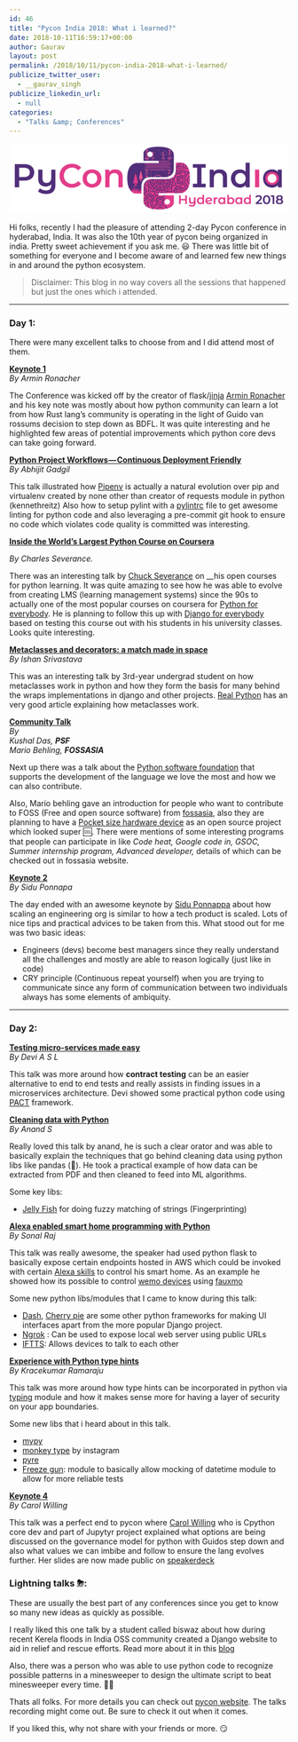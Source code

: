 ```yaml
---
id: 46
title: "Pycon India 2018: What i learned?"
date: 2018-10-11T16:59:17+00:00
author: Gaurav
layout: post
permalink: /2018/10/11/pycon-india-2018-what-i-learned/
publicize_twitter_user:
  - __gaurav_singh
publicize_linkedin_url:
  - null
categories:
  - "Talks &amp; Conferences"
---
```


![Pycon india website](/assets/images/wp-content/uploads/2018/10/24e58-0qa2jeiwzh_ivzp25.png)

Hi folks, recently I had the pleasure of attending 2-day Pycon conference in hyderabad, India. It
was also the 10th year of pycon being organized in india. Pretty sweet achievement if you ask me. 😃
There was little bit of something for everyone and I become aware of and learned few new things in
and around the python ecosystem.

> Disclaimer: This blog in no way covers all the sessions that happened but just the ones which i
> attended.

---

### Day 1:

There were many excellent talks to choose from and I did attend most of them.

<a href="https://in.pycon.org/2018/#" title="Keynote 1" target="_blank"><strong>Keynote
1</strong></a>  
_By Armin Ronacher_

The Conference was kicked off by the creator of
flask/<a href="http://lucumr.pocoo.org/" target="_blank">jinja</a>
<a href="https://medium.com/u/d38a80b1d039" target="_blank">Armin Ronacher</a> and his key note was
mostly about how python community can learn a lot from how Rust lang’s community is operating in the
light of Guido van rossums decision to step down as BDFL. It was quite interesting and he
highlighted few areas of potential improvements which python core devs can take going forward.

<a href="https://in.pycon.org/cfp/2018/proposals/python-project-workflows-continuous-deployment-friendly~bq8ya/" title="Python Project Workflows - Continuous Deployment Friendly" target="_blank"><strong>Python
Project Workflows — Continuous Deployment Friendly</strong></a>  
_By Abhijit Gadgil_

This talk illustrated how
<a href="https://pipenv.readthedocs.io/en/latest/" target="_blank">Pipenv</a> is actually a natural
evolution over pip and virtualenv created by none other than creator of requests module in python
(kennethreitz) Also how to setup pylint with a
<a href="https://github.com/PyCQA/pylint" target="_blank">pylintrc</a> file to get awesome linting
for python code and also leveraging a pre-commit git hook to ensure no code which violates code
quality is committed was interesting.

<a href="https://in.pycon.org/cfp/2018/proposals/inside-the-worlds-largest-python-course-on-coursera~bomYe/" title="Inside the World" target="_blank"><strong>Inside
the World’s Largest Python Course on Coursera</strong></a>

_By Charles Severance._

There was an interesting talk by <a href="https://medium.com/u/81da374cca2f" target="_blank">Chuck
Severance</a> on \_\_his open courses for python learning. It was quite amazing to see how he was
able to evolve from creating LMS (learning management systems) since the 90s to actually one of the
most popular courses on coursera for <a href="https://www.py4e.com/" target="_blank">Python for
everybody</a>. He is planning to follow this up with
<a href="https://www.dj4e.com/" target="_blank">Django for everybody</a> based on testing this
course out with his students in his university classes. Looks quite interesting.

<a href="https://in.pycon.org/cfp/2018/proposals/metaclasses-and-decorators-a-match-made-in-space~ervpe/" title="Metaclasses and decorators: a match made in space" target="_blank"><strong>Metaclasses
and decorators: a match made in space</strong></a>  
_By Ishan Srivastava_

This was an interesting talk by 3rd-year undergrad student on how metaclasses work in python and how
they form the basis for many behind the wraps implementations in django and other projects.
<a href="https://realpython.com/python-metaclasses/" target="_blank">Real Python</a> has an very
good article explaining how metaclasses work.

<a href="https://in.pycon.org/2018/#" title="Community Talk" target="_blank"><strong>Community
Talk</strong></a>  
_By&nbsp;  
Kushal Das,_ **_PSF_**_&nbsp;  
Mario Behling,_ **_FOSSASIA_**

Next up there was a talk about the <a href="https://www.python.org/psf/" target="_blank">Python
software foundation</a> that supports the development of the language we love the most and how we
can also contribute.

Also, Mario behling gave an introduction for people who want to contribute to FOSS (Free and open
source software) from <a href="https://fossasia.org/" target="_blank">fossasia,</a> also they are
planning to have a <a href="http://pslab.io/" target="_blank">Pocket size hardware device</a> as an
open source project which looked super 🆒. There were mentions of some interesting programs that
people can participate in like _Code heat, Google code in, GSOC, Summer internship program, Advanced
developer,_ details of which can be checked out in fossasia website.

<a href="https://in.pycon.org/2018/#" title="Keynote 2" target="_blank"><strong>Keynote
2</strong></a>  
_By Sidu Ponnapa_

The day ended with an awesome keynote by
<a href="https://medium.com/u/e2e244e6c6b3" target="_blank">Sidu Ponnappa</a> about how scaling an
engineering org is similar to how a tech product is scaled. Lots of nice tips and practical advices
to be taken from this. What stood out for me was two basic ideas:

- Engineers (devs) become best managers since they really understand all the challenges and mostly
  are able to reason logically (just like in code)
- CRY principle (Continuous repeat yourself) when you are trying to communicate since any form of
  communication between two individuals always has some elements of ambiquity.

---

### Day 2:

<a href="https://in.pycon.org/cfp/2018/proposals/testing-micro-services-made-easy~axm3b/" title="Testing micro-services made easy" target="_blank"><strong>Testing
micro-services made easy</strong></a>  
_By Devi A S L_

This talk was more around how **contract testing** can be an easier alternative to end to end tests
and really assists in finding issues in a microservices architecture. Devi showed some practical
python code using <a href="https://docs.pact.io/" target="_blank">PACT</a> framework.

<a href="https://in.pycon.org/cfp/2018/proposals/cleaning-data-with-python~azzma/" title="Cleaning data with Python" target="_blank"><strong>Cleaning
data with Python</strong></a>  
_By Anand S_

Really loved this talk by anand, he is such a clear orator and was able to basically explain the
techniques that go behind cleaning data using python libs like pandas (🐼). He took a practical
example of how data can be extracted from PDF and then cleaned to feed into ML algorithms.

Some key libs:

- <a href="https://github.com/jamesturk/jellyfish" target="_blank">Jelly Fish</a> for doing fuzzy
  matching of strings (Fingerprinting)

<a href="https://in.pycon.org/cfp/2018/proposals/alexa-enabled-smart-home-programming-with-python~dy5nd/" title="Alexa enabled smart home programming with Python" target="_blank"><strong>Alexa
enabled smart home programming with Python</strong></a>  
_By Sonal Raj_

This talk was really awesome, the speaker had used python flask to basically expose certain
endpoints hosted in AWS which could be invoked with certain
<a href="https://developer.amazon.com/alexa-skills-kit" target="_blank">Alexa skills</a> to control
his smart home. As an example he showed how its possible to control
<a href="https://www.belkin.com/us/Products/smarthome-iot/c/wemo/" target="_blank">wemo devices</a>
using
<a href="https://media.readthedocs.org/pdf/fauxmo/latest/fauxmo.pdf" target="_blank">fauxmo</a>

Some new python libs/modules that I came to know during this talk:

- <a href="https://plot.ly/products/dash/" target="_blank">Dash</a>,
  <a href="https://cherrypy.org/" target="_blank">Cherry pie</a> are some other python frameworks
  for making UI interfaces apart from the more popular Django project.
- <a href="https://ngrok.com/" target="_blank">Ngrok</a>&nbsp;: Can be used to expose local web
  server using public URLs
- <a href="https://ifttt.com/" target="_blank">IFTTS</a>: Allows devices to talk to each other

<a href="https://in.pycon.org/cfp/2018/proposals/experience-with-python-type-hints~dwl1e/" title="Experience with Python type hints" target="_blank"><strong>Experience
with Python type hints</strong></a>  
_By Kracekumar Ramaraju_

This talk was more around how type hints can be incorporated in python via
<a href="https://docs.python.org/3/library/typing.html" target="_blank">typing</a> module and how it
makes sense more for having a layer of security on your app boundaries.

Some new libs that i heard about in this talk.

- <a href="http://mypy-lang.org/" target="_blank">mypy</a>
- <a href="https://github.com/Instagram/MonkeyType" target="_blank">monkey type</a> by instagram
- <a href="https://pyre-check.org/" target="_blank">pyre</a>
- <a href="https://github.com/spulec/freezegun" target="_blank">Freeze gun</a>: module to basically
  allow mocking of datetime module to allow for more reliable tests

<a href="https://in.pycon.org/2018/#" title="Keynote 4" target="_blank"><strong>Keynote
4</strong></a>  
_By Carol Willing_

This talk was a perfect end to pycon where
<a href="https://medium.com/u/cebb27c32786" target="_blank">Carol Willing</a> who is Cpython core
dev and part of Jupytyr project explained what options are being discussed on the governance model
for python with Guidos step down and also what values we can imbibe and follow to ensure the lang
evolves further. Her slides are now made public on
<a href="https://speakerdeck.com/willingc/the-future-of-python" target="_blank">speakerdeck</a>

### Lightning talks&nbsp;⛈:

These are usually the best part of any conferences since you get to know so many new ideas as
quickly as possible.

I really liked this one talk by a student called biswaz about how during recent Kerela floods in
India OSS community created a Django website to aid in relief and rescue efforts. Read more about it
in this
<a href="https://medium.com/@biswaz/at-the-eye-of-the-flood-5ddec61a87b8" target="_blank">blog</a>

Also, there was a person who was able to use python code to recognize possible patterns in a
minesweeper to design the ultimate script to beat minesweeper every time. 🤷‍♂

Thats all folks. For more details you can check out
<a href="https://in.pycon.org/2018/" target="_blank">pycon website</a>. The talks recording might
come out. Be sure to check it out when it comes.

If you liked this, why not share with your friends or more. 😏
